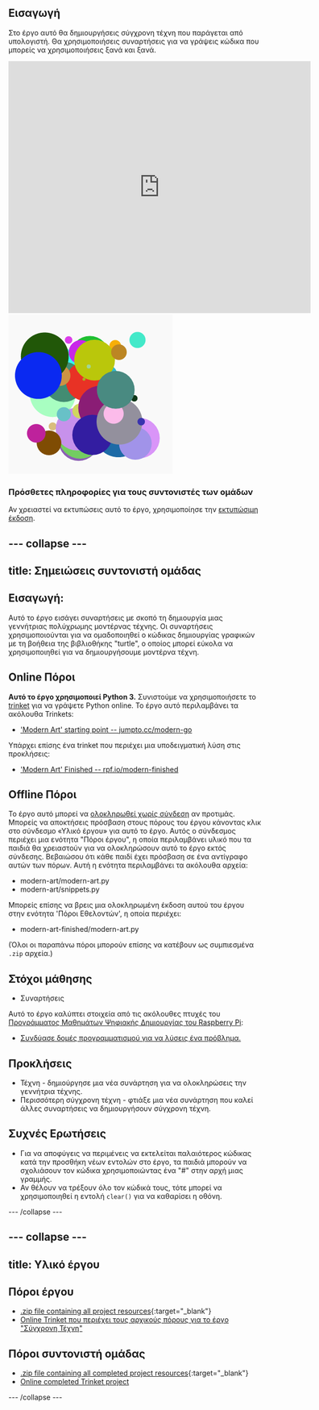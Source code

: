 ## Εισαγωγή

Στο έργο αυτό θα δημιουργήσεις σύγχρονη τέχνη που παράγεται από υπολογιστή. Θα χρησιμοποιήσεις συναρτήσεις για να γράψεις κώδικα που μπορείς να χρησιμοποιήσεις ξανά και ξανά.

<div class="trinket">
  <iframe src="https://trinket.io/embed/python/47bbc2fc2b?outputOnly=true&start=result" width="600" height="500" frameborder="0" marginwidth="0" marginheight="0" allowfullscreen>
  </iframe>
  <img src="images/modern-finished.png">
</div>

### Πρόσθετες πληροφορίες για τους συντονιστές των ομάδων

Αν χρειαστεί να εκτυπώσεις αυτό το έργο, χρησιμοποίησε την [εκτυπώσιμη έκδοση](https://projects.raspberrypi.org/en/projects/modern-art/print).

## \--- collapse \---

## title: Σημειώσεις συντονιστή ομάδας

## Εισαγωγή:

Αυτό το έργο εισάγει συναρτήσεις με σκοπό τη δημιουργία μιας γεννήτριας πολύχρωμης μοντέρνας τέχνης. Οι συναρτήσεις χρησιμοποιούνται για να ομαδοποιηθεί ο κώδικας δημιουργίας γραφικών με τη βοήθεια της βιβλιοθήκης "turtle", ο οποίος μπορεί εύκολα να χρησιμοποιηθεί για να δημιουργήσουμε μοντέρνα τέχνη.

## Online Πόροι

**Αυτό το έργο χρησιμοποιεί Python 3.** Συνιστούμε να χρησιμοποιήσετε το [trinket](https://trinket.io/) για να γράψετε Python online. Το έργο αυτό περιλαμβάνει τα ακόλουθα Trinkets:

* ['Modern Art' starting point -- jumpto.cc/modern-go](http://jumpto.cc/modern-go)

Υπάρχει επίσης ένα trinket που περιέχει μια υποδειγματική λύση στις προκλήσεις:

* ['Modern Art' Finished -- rpf.io/modern-finished](https://rpf.io/modern-finished)

## Offline Πόροι

Το έργο αυτό μπορεί να [ολοκληρωθεί χωρίς σύνδεση](https://www.codeclubprojects.org/en-GB/resources/python-working-offline/) αν προτιμάς. Μπορείς να αποκτήσεις πρόσβαση στους πόρους του έργου κάνοντας κλικ στο σύνδεσμο «Υλικό έργου» για αυτό το έργο. Αυτός ο σύνδεσμος περιέχει μια ενότητα "Πόροι έργου", η οποία περιλαμβάνει υλικό που τα παιδιά θα χρειαστούν για να ολοκληρώσουν αυτό το έργο εκτός σύνδεσης. Βεβαιώσου ότι κάθε παιδί έχει πρόσβαση σε ένα αντίγραφο αυτών των πόρων. Αυτή η ενότητα περιλαμβάνει τα ακόλουθα αρχεία:

* modern-art/modern-art.py
* modern-art/snippets.py

Μπορείς επίσης να βρεις μια ολοκληρωμένη έκδοση αυτού του έργου στην ενότητα 'Πόροι Εθελοντών', η οποία περιέχει:

* modern-art-finished/modern-art.py

(Όλοι οι παραπάνω πόροι μπορούν επίσης να κατέβουν ως συμπιεσμένα `.zip` αρχεία.)

## Στόχοι μάθησης

* Συναρτήσεις

Αυτό το έργο καλύπτει στοιχεία από τις ακόλουθες πτυχές του [Προγράμματος Μαθημάτων Ψηφιακής Δημιουργίας του Raspberry Pi](http://rpf.io/curriculum):

* [Συνδύασε δομές προγραμματισμού για να λύσεις ένα πρόβλημα.](https://www.raspberrypi.org/curriculum/programming/builder)

## Προκλήσεις

* Τέχνη - δημιούργησε μια νέα συνάρτηση για να ολοκληρώσεις την γεννήτρια τέχνης.
* Περισσότερη σύγχρονη τέχνη - φτιάξε μια νέα συνάρτηση που καλεί άλλες συναρτήσεις να δημιουργήσουν σύγχρονη τέχνη.

## Συχνές Ερωτήσεις

* Για να αποφύγεις να περιμένεις να εκτελείται παλαιότερος κώδικας κατά την προσθήκη νέων εντολών στο έργο, τα παιδιά μπορούν να σχολιάσουν τον κώδικα χρησιμοποιώντας ένα "#" στην αρχή μιας γραμμής.
* Αν θέλουν να τρέξουν όλο τον κώδικά τους, τότε μπορεί να χρησιμοποιηθεί η εντολή `clear()` για να καθαρίσει η οθόνη. 

\--- /collapse \---

## \--- collapse \---

## title: Υλικό έργου

## Πόροι έργου

* [.zip file containing all project resources](http://rpf.io/p/en/modern-art-go){:target="_blank"}
* [Online Trinket που περιέχει τους αρχικούς πόρους για το έργο "Σύγχρονη Τέχνη"](http://jumpto.cc/modern-go)

## Πόροι συντονιστή ομάδας

* [.zip file containing all completed project resources](http://rpf.io/p/en/modern-art-get){:target="_blank"}
* [Online completed Trinket project](https://trinket.io/python/47bbc2fc2b)

\--- /collapse \---